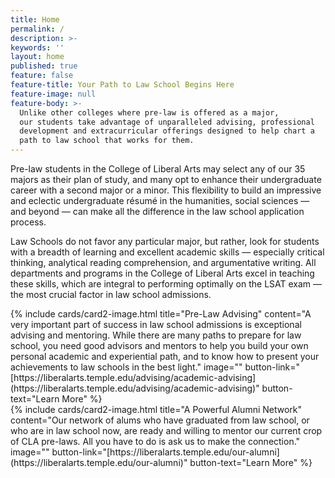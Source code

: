 ```yaml
---
title: Home
permalink: /
description: >-
keywords: ''
layout: home
published: true
feature: false
feature-title: Your Path to Law School Begins Here
feature-image: null
feature-body: >-
  Unlike other colleges where pre-law is offered as a major,
  our students take advantage of unparalleled advising, professional
  development and extracurricular offerings designed to help chart a 
  path to law school that works for them.
---
```

Pre-law students in the College of Liberal Arts may select any of our 35 majors as their plan of study, and many opt to enhance their undergraduate career with a second major or a minor. This flexibility to build an impressive and eclectic undergraduate résumé in the humanities, social
sciences — and beyond — can make all the difference in the law school application process. 

Law Schools do not favor any particular major, but rather, look for students with a breadth of learning and excellent academic skills — especially critical thinking, analytical reading comprehension, and argumentative writing. All departments and programs in the College of Liberal Arts excel in teaching these skills, which are integral to performing optimally on the LSAT exam — the most crucial factor in law school admissions.

<div class="row row-wide">
  <div class="col m12 l4">{% include cards/card2-image.html 
    title="Pre-Law Advising" 
    content="A very important part of success in law school admissions is exceptional advising and mentoring. While there are many paths to prepare for law school, you need good advisors and mentors to help you build your own personal academic and experiential path, and to know how to present your achievements to law schools in the best light." 
    image="" 
    button-link="[https://liberalarts.temple.edu/advising/academic-advising](https://liberalarts.temple.edu/advising/academic-advising)" 
    button-text="Learn More" %}
  </div>
  <div class="row row-wide">
    <div class="col m12 l4">{% include cards/card2-image.html 
      title="A Powerful Alumni Network" 
      content="Our network of alums who have graduated from law school, or who are in law school now, are ready and willing to mentor our current crop of CLA pre-laws. All you have to do is ask us to make the connection." 
      image="" 
      button-link="[https://liberalarts.temple.edu/our-alumni](https://liberalarts.temple.edu/our-alumni)" 
      button-text="Learn More" %}
    </div>
</div>
